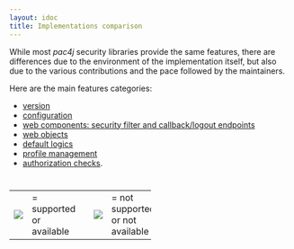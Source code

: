 ```yaml
---
layout: idoc
title: Implementations comparison
---
```


While most *pac4j* security libraries provide the same features, there are differences due to the environment of the implementation itself, but also due to the various contributions and the pace followed by the maintainers.

Here are the main features categories:

- [version](./version.html)
- [configuration](./config.html)
- [web components: security filter and callback/logout endpoints](./webcomponents.html)
- [web objects](./webobjects.html)
- [default logics](./logics.html)
- [profile management](./profile.html)
- [authorization checks](./authorization.html).

<style>
  table {
    margin-top: 40px;
    width: 50%
  }
  table, tr, td, img {
    border: 0
  }
</style>

<table>
    <tr>
        <td><img src="/img/green_check.png" /></td>
        <td>= supported or available</td>
        <td></td>
        <td><img src="/img/red_cross.png" /></td>
        <td>= not supported or not available</td>
    </tr>
</table>
